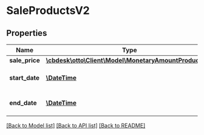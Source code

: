 # SaleProductsV2

## Properties
Name | Type | Description | Notes
------------ | ------------- | ------------- | -------------
**sale_price** | [**\cbdesk\otto\Client\Model\MonetaryAmountProductsV2**](MonetaryAmountProductsV2.md) |  | [optional] 
**start_date** | [**\DateTime**](\DateTime.md) | The start date for the sales. | [optional] 
**end_date** | [**\DateTime**](\DateTime.md) | The end date for the sales. | [optional] 

[[Back to Model list]](../../README.md#documentation-for-models) [[Back to API list]](../../README.md#documentation-for-api-endpoints) [[Back to README]](../../README.md)

